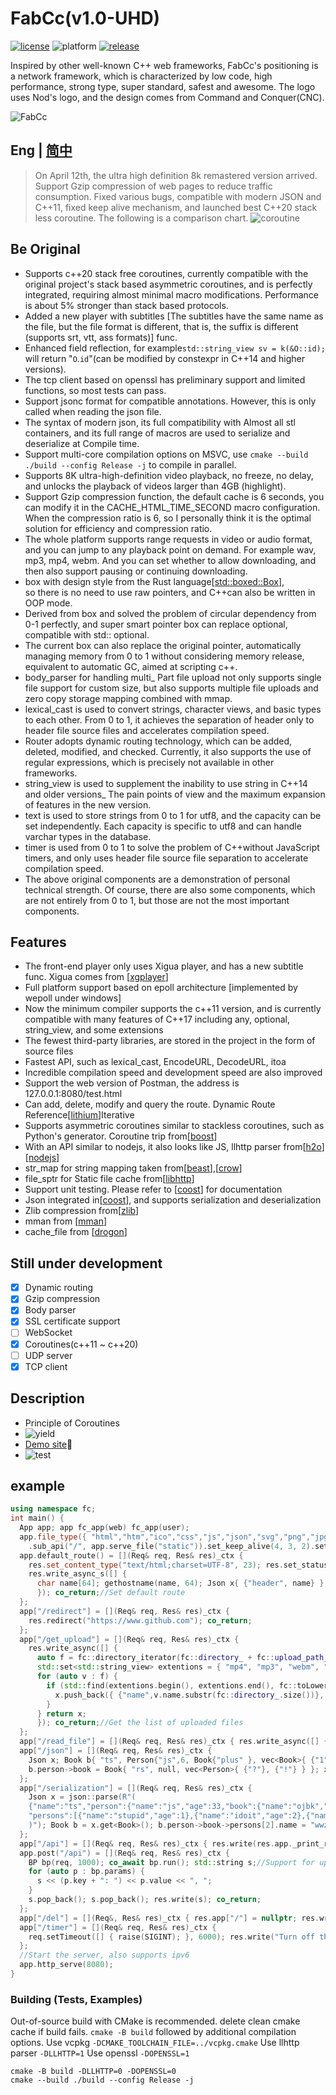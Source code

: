# FabCc(v1.0-UHD)
[![license][license-badge]][license-link]
![platform][supported-platforms-badge]
[![release][release-badge]][release-link]

[license-badge]: https://img.shields.io/badge/License-AGPL%20v3-gold.svg
[license-link]: LICENSE
[supported-platforms-badge]: https://img.shields.io/badge/platform-Win32%20|%20GNU/Linux%20|%20macOS%20|%20FreeBSD%20-maroon
[release-badge]: https://img.shields.io/github/release/asciphx/FabCc.svg?style=flat-square
[release-link]: https://github.com/asciphx/FabCc/releases
Inspired by other well-known C++ web frameworks, FabCc's positioning is a network framework, which is characterized by low code, high performance, strong type, super standard, safest and awesome. The logo uses Nod's logo, and the design comes from Command and Conquer(CNC).

![FabCc](./static/logo.png)
## Eng | [简中](./README-zh_CN.md)
> On April 12th, the ultra high definition 8k remastered version arrived. Support Gzip compression of web pages to reduce traffic consumption. Fixed various bugs, compatible with modern JSON and C++11, fixed keep alive mechanism, and launched best C++20 stack less coroutine. The following is a comparison chart.
> ![coroutine](./co%20vs%20Task.jpg)

## Be Original
- Supports c++20 stack free coroutines, currently compatible with the original project's stack based asymmetric coroutines, and is perfectly integrated, requiring almost minimal macro modifications. Performance is about 5% stronger than stack based protocols.
- Added a new player with subtitles [The subtitles have the same name as the file, but the file format is different, that is, the suffix is different (supports srt, vtt, ass formats)] func.
- Enhanced field reflection, for example`std::string_view sv = k(&O::id);` will return "`O`.`id`"(can be modified by constexpr in C++14 and higher versions).
- The tcp client based on openssl has preliminary support and limited functions, so most tests can pass.
- Support jsonc format for compatible annotations. However, this is only called when reading the json file.
- The syntax of modern json, its full compatibility with Almost all stl containers, and its full range of macros are used to serialize and deserialize at Compile time.
- Support multi-core compilation options on MSVC, use `cmake --build ./build --config Release -j` to compile in parallel.
- Supports 8K ultra-high-definition video playback, no freeze, no delay, and unlocks the playback of videos larger than 4GB (highlight).
- Support Gzip compression function, the default cache is 6 seconds, you can modify it in the CACHE_HTML_TIME_SECOND macro configuration. When the compression ratio is 6, so I personally think it is the optimal solution for efficiency and compression ratio.
- The whole platform supports range requests in video or audio format, and you can jump to any playback point on demand. For example wav, mp3, mp4, webm. And you can set whether to allow downloading, and then also support pausing or continuing downloading.
- box with design style from the Rust language[[std::boxed::Box](https://doc.rust-lang.org/std/boxed/struct.Box.html)],   
  so there is no need to use raw pointers, and C++can also be written in OOP mode.
- Derived from box and solved the problem of circular dependency from 0-1 perfectly, and super smart pointer box can replace optional, compatible with std:: optional.
- The current box can also replace the original pointer, automatically managing memory from 0 to 1 without considering memory release, equivalent to automatic GC, aimed at scripting c++.
- body_parser for handling multi_ Part file upload not only supports single file support for custom size, but also supports multiple file uploads and zero copy storage mapping combined with mmap.
- lexical_cast is used to convert strings, character views, and basic types to each other. From 0 to 1, it achieves the separation of header only to header file source files and accelerates compilation speed.
- Router adopts dynamic routing technology, which can be added, deleted, modified, and checked. Currently, it also supports the use of regular expressions, which is precisely not available in other frameworks.
- string_view is used to supplement the inability to use string in C++14 and older versions_ The pain points of view and the maximum expansion of features in the new version.
- text is used to store strings from 0 to 1 for utf8, and the capacity can be set independently. Each capacity is specific to utf8 and can handle varchar types in the database.
- timer is used from 0 to 1 to solve the problem of C++without JavaScript timers, and only uses header file source file separation to accelerate compilation speed.
- The above original components are a demonstration of personal technical strength. Of course, there are also some components, which are not entirely from 0 to 1, but those are not the most important components.

## Features
- The front-end player only uses Xigua player, and has a new subtitle func. Xigua comes from [[xgplayer](https://github.com/bytedance/xgplayer)]
- Full platform support based on epoll architecture [implemented by wepoll under windows]
- Now the minimum compiler supports the c++11 version, and is currently compatible with many features of C++17 including any, optional, string_view, and some extensions
- The fewest third-party libraries, are stored in the project in the form of source files
- Fastest API, such as lexical_cast, EncodeURL, DecodeURL, itoa
- Incredible compilation speed and development speed are also improved
- Support the web version of Postman, the address is 127.0.0.1:8080/test.html
- Can add, delete, modify and query the route. Dynamic Route Reference[[lithium](https://github.com/matt-42/lithium)]Iterative
- Supports asymmetric coroutines similar to stackless coroutines, such as Python's generator. Coroutine trip from[[boost](https://github.com/boostorg/context)]
- With an API similar to nodejs, it also looks like JS, llhttp parser from[[h2o](https://github.com/h2o/picohttpparser)] [[nodejs](https://github.com/nodejs/llhttp)]
- str_map for string mapping taken from[[beast](https://github.com/boostorg/beast)],[[crow](https://github.com/ipkn/crow)]
- file_sptr for Static file cache from[[libhttp](https://github.com/neithern/libhttp)]
- Support unit testing. Please refer to [[coost](https://coostdocs.github.io/cn/co/unitest/)] for documentation
- Json integrated in[[coost](https://coostdocs.github.io/cn/co/json/)], and supports serialization and deserialization
- Zlib compression from[[zlib](https://github.com/madler/zlib)]
- mman from [[mman](https://code.google.com/archive/p/mman-win32/source/default/source)]
- cache_file from [[drogon](https://github.com/drogonframework/drogon/blob/master/lib/src/CacheFile.h)]

## Still under development
- [x] Dynamic routing
- [x] Gzip compression
- [x] Body parser
- [x] SSL certificate support
- [ ] WebSocket
- [x] Coroutines(c++11 ~ c++20)
- [ ] UDP server
- [x] TCP client

## Description
- Principle of Coroutines
- ![yield](./yield.gif)
- [Demo site](http://8.129.58.72:8080/)🚀
- ![test](./test.jpg)

## example
```c++
using namespace fc;
int main() {
  App app; app fc_app(web) fc_app(user);
  app.file_type({ "html","htm","ico","css","js","json","svg","png","jpg","gif","txt","wasm","mp4","webm","mp3","wav","aac" })
    .sub_api("/", app.serve_file("static")).set_keep_alive(4, 3, 2).set_use_max_mem(600.0).set_file_download(true);
  app.default_route() = [](Req& req, Res& res)_ctx {
    res.set_content_type("text/html;charset=UTF-8", 23); res.set_status(404);
    res.write_async_s([] {
      char name[64]; gethostname(name, 64); Json x{ {"header", name} }; return mustache::load("404NotFound.html").render(x);
      }); co_return;//Set default route
  };
  app["/redirect"] = [](Req& req, Res& res)_ctx {
    res.redirect("https://www.github.com"); co_return;
  };
  app["/get_upload"] = [](Req& req, Res& res)_ctx {
    res.write_async([] {
      auto f = fc::directory_iterator(fc::directory_ + fc::upload_path_); Json x;
      std::set<std::string_view> extentions = { "mp4", "mp3", "webm", "wav", "mkv" };
      for (auto v : f) {
        if (std::find(extentions.begin(), extentions.end(), fc::toLowerCase(v.ext)) != extentions.end()) {
          x.push_back({ {"name",v.name.substr(fc::directory_.size())}, {"size",v.size} });
        }
      } return x;
      }); co_return;//Get the list of uploaded files
  };
  app["/read_file"] = [](Req& req, Res& res)_ctx { res.write_async([] { Json x = json::read_file("test.json"); return x; }); co_return; };
  app["/json"] = [](Req& req, Res& res)_ctx {
    Json x; Book b{ "ts", Person{"js",6, Book{"plus" }, vec<Book>{ {"1", Person {"sb" }}, {"2", Person {"sb" }} }} };
    b.person->book = Book{ "rs", null, vec<Person>{ {"?"}, {"!"} } }; x = b; res.write(x); co_return;//Return json
  };
  app["/serialization"] = [](Req& req, Res& res)_ctx {
    Json x = json::parse(R"(
    {"name":"ts","person":{"name":"js","age":33,"book":{"name":"ojbk","person":{"name":"fucker","age":0},
    "persons":[{"name":"stupid","age":1},{"name":"idoit","age":2},{"name":"bonkers","age":3,"book":{"name":"sb"}}]}}}
    )"); Book b = x.get<Book>(); b.person->book->persons[2].name = "wwzzgg"; x = b; res.write(x.dump()); co_return;//Deserialization and serialization
  };
  app["/api"] = [](Req& req, Res& res)_ctx { res.write(res.app._print_routes()); co_return; };//Return to routing list
  app.post("/api") = [](Req& req, Res& res)_ctx {
    BP bp(req, 1000); co_await bp.run(); std::string s;//Support for uploading files with a total size of 1000MB
    for (auto p : bp.params) {
      s << (p.key + ": ") << p.value << ", ";
    }
    s.pop_back(); s.pop_back(); res.write(s); co_return;
  };
  app["/del"] = [](Req&, Res& res)_ctx { res.app["/"] = nullptr; res.write("The routing of the home page is delete！！"); co_return; };
  app["/timer"] = [](Req& req, Res& res)_ctx {
    req.setTimeout([] { raise(SIGINT); }, 6000); res.write("Turn off the server timer and start the countdown！"); co_return;
  };
  //Start the server, also supports ipv6
  app.http_serve(8080);
}
```

### Building (Tests, Examples)
Out-of-source build with CMake is recommended.
delete clean cmake cache if build fails.
`cmake -B build` followed by additional compilation options.
Use vcpkg `-DCMAKE_TOOLCHAIN_FILE=../vcpkg.cmake`
Use llhttp parser `-DLLHTTP=1`
Use openssl `-DOPENSSL=1`
```
cmake -B build -DLLHTTP=0 -DOPENSSL=0
cmake --build ./build --config Release -j
```
